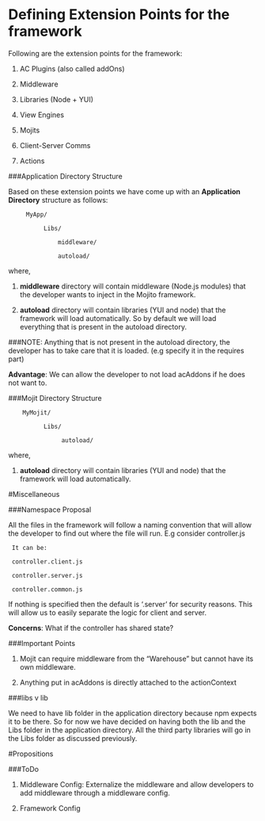 # Defining Extension Points for the framework

Following are the extension points for the framework:

1) AC Plugins (also called addOns)
 
2) Middleware 

3) Libraries (Node + YUI)
 
4) View Engines
 
5) Mojits
 
6) Client-Server Comms 
 
7) Actions

###Application Directory Structure

Based on these extension points we have come up with an **Application Directory** structure as follows:

         MyApp/
         
              Libs/
         
                  middleware/
                  
                  autoload/
                  
where,

1) **middleware** directory will contain middleware (Node.js modules) that the developer wants to inject in the Mojito framework.

2) **autoload** directory will contain libraries (YUI and node) that the framework will load automatically. So by default we will load                                                                                                                                                               
everything that is present in the autoload directory.

###NOTE:
Anything that is not present in the autoload directory, the developer has to take care that it is loaded. (e.g specify it in the requires part)

**Advantage**: We can allow the developer to not load acAddons if he does not want to.

###Mojit Directory Structure

        MyMojit/

              Libs/

                   autoload/ 

where,

1) **autoload** directory will contain libraries (YUI and node) that the framework will load automatically.


#Miscellaneous 

###Namespace Proposal

All the files in the framework will follow a naming convention that will allow the developer to find out where the file will run.
     E.g consider controller.js
     
     It can be:
     
     controller.client.js
     
     controller.server.js
     
     controller.common.js 

If nothing is specified then the default is ‘.server’ for security reasons. This will allow us to easily separate the logic for client and server.

**Concerns**: What if the controller has shared state?

###Important Points

1) Mojit can require middleware from the “Warehouse” but cannot have its own middleware.

2) Anything put in acAddons is directly attached to the actionContext

###libs v lib

We need to have lib folder in the application directory because npm expects it to be there.
So for now we have decided on having both the lib and the Libs folder in the application directory.
All the third party libraries will go in the Libs folder as discussed previously.

#Propositions

###ToDo

1) Middleware Config: Externalize the middleware and allow developers to add middleware through a middleware config. 

2) Framework Config

